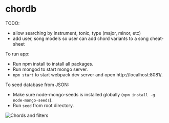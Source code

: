 # chordb

TODO: 
- allow searching by instrument, tonic, type (major, minor, etc)
- add user, song models so user can add chord variants to a song cheat-sheet

To run app:
- Run npm install to install all packages.
- Run mongod to start mongo server.
- `npm start` to start webpack dev server and open http://localhost:8081/. 

To seed database from JSON: 
- Make sure node-mongo-seeds is installed globally (`npm install -g node-mongo-seeds`).
- Run `seed` from root directory.

![Chords and filters](/../<screenshots>/README_IMGS/screenshot.png?raw=true)
